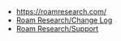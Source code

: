 - https://roamresearch.com/
- [Roam Research/Change Log](<./Roam Research_Change Log.md>)
- [Roam Research/Support](<./Roam Research_Support.md>)